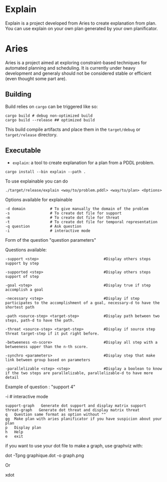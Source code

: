 # Explain

Explain is a project developed from Aries to create explanation from plan.
You can use explain on your own plan generated by your own planificator. 

# Aries

Aries is a project aimed at exploring constraint-based techniques for automated planning and scheduling.
It is currently under heavy development and generaly should not be considered stable or efficient (even thought some part are).

## Building

Build relies on `cargo` can be triggered like so:

```
cargo build # debug non-optimized build
cargo build --release ## optimized build
```

This build compile artifacts and place them in the `target/debug` or `target/release` directory.

## Executable

- `explain`: a tool to create explanation for a plan from a PDDL problem.


```
cargo install --bin explain --path . 
``` 

To use explainable you can do 
```
./target/release/explain <way/to/problem.pddl> <way/to/plan> <Options>
```

Options available for explainable
```
-d domain           # To give manually the domain of the problem
-s                  # To create dot file for support
-m                  # To create dot file for threat
-t                  # To create dot file for temporal representation
-q question         # Ask question
-i                  # interactive mode
```

Form of the question "question parameters"

Questions available:

    -support <step>                             #Display others steps support by step 

    -supported <step>                           #Display others steps support of step

    -goal <step>                                #Display true if step accomplish a goal

    -necessary <step>                           #Display if step participates to the accomplishment of a goal, necessary-d to have the shortest path

    -path <source-step> <target-step>           #Display path between two steps, path-d to have the path.

    -threat <source-step> <target-step>         #Display if source step threat target-step if it put right before.

    -betweeness <n-score>                       #Display all step with a betweeness upper than the n-th score.

    -synchro <parameters>                       #Display step that make link between group based on parameters

    -parallelizable <step> <step>               #Display a boolean to know if the two steps are parallelizable, parallelizable-d to have more detail


Example of question : "support 4"

-i                  # interactive mode

    support-graph   Generate dot support and display matrix support
    threat-graph   Generate dot threat and display matrix threat
    q   Question same format as option without "" 
    gg  Make plan with aries planificator if you have suspicion about your plan
    p   Display plan
    h   Help
    e   exit

if you want to use your dot file to make a graph, use graphviz with:

dot -Tpng graphique.dot -o graph.png

Or

xdot